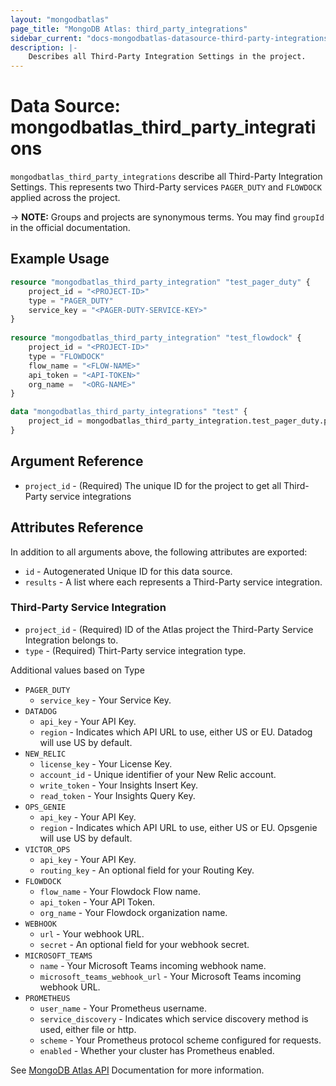```yaml
---
layout: "mongodbatlas"
page_title: "MongoDB Atlas: third_party_integrations"
sidebar_current: "docs-mongodbatlas-datasource-third-party-integrations"
description: |-
    Describes all Third-Party Integration Settings in the project.
---
```


# Data Source: mongodbatlas_third_party_integrations

`mongodbatlas_third_party_integrations` describe all Third-Party Integration Settings. This represents two Third-Party services `PAGER_DUTY` and `FLOWDOCK`
applied across the project. 

-> **NOTE:** Groups and projects are synonymous terms. You may find `groupId` in the official documentation.

## Example Usage

```terraform
resource "mongodbatlas_third_party_integration" "test_pager_duty" {
    project_id = "<PROJECT-ID>"
	type = "PAGER_DUTY"
	service_key = "<PAGER-DUTY-SERVICE-KEY>"
}
	
resource "mongodbatlas_third_party_integration" "test_flowdock" {
	project_id = "<PROJECT-ID>"
	type = "FLOWDOCK"
	flow_name = "<FLOW-NAME>"
	api_token = "<API-TOKEN>"
	org_name =  "<ORG-NAME>"
}

data "mongodbatlas_third_party_integrations" "test" {
	project_id = mongodbatlas_third_party_integration.test_pager_duty.project_id
}
```

## Argument Reference

* `project_id` - (Required) The unique ID for the project to get all Third-Party service integrations

## Attributes Reference

In addition to all arguments above, the following attributes are exported:

* `id` - Autogenerated Unique ID for this data source.
* `results` - A list where each represents a Third-Party service integration.


### Third-Party Service Integration 

* `project_id`  - (Required) ID of the Atlas project the Third-Party Service Integration belongs to.
* `type`        - (Required) Thirt-Party service integration type.

Additional values based on Type

* `PAGER_DUTY`
  * `service_key` - Your Service Key.
* `DATADOG`
  * `api_key` - Your API Key.
  * `region` - Indicates which API URL to use, either US or EU. Datadog will use US by default.    
* `NEW_RELIC`
  * `license_key` - Your License Key.
  * `account_id`  - Unique identifier of your New Relic account.
  * `write_token` - Your Insights Insert Key.
  * `read_token`  - Your Insights Query Key.
* `OPS_GENIE`
  * `api_key` - Your API Key.
  * `region` -  Indicates which API URL to use, either US or EU. Opsgenie will use US by default.
* `VICTOR_OPS`
  * `api_key` - 	Your API Key.
  * `routing_key` - An optional field for your Routing Key.
* `FLOWDOCK`
  * `flow_name` - Your Flowdock Flow name.
  * `api_token` - Your API Token.
  * `org_name` - Your Flowdock organization name.
* `WEBHOOK`
  * `url` - Your webhook URL.
  * `secret` - An optional field for your webhook secret.
* `MICROSOFT_TEAMS`
  * `name` - Your Microsoft Teams incoming webhook name.
  * `microsoft_teams_webhook_url` -  Your Microsoft Teams incoming webhook URL.
* `PROMETHEUS`
  * `user_name` - Your Prometheus username.
  * `service_discovery` - Indicates which service discovery method is used, either file or http.
  * `scheme` - Your Prometheus protocol scheme configured for requests.
  * `enabled` - Whether your cluster has Prometheus enabled.

See [MongoDB Atlas API](https://docs.atlas.mongodb.com/reference/api/third-party-integration-settings-get-all/) Documentation for more information.
